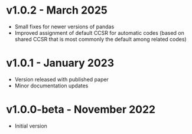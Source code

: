 # v1.0.2 - March 2025

* Small fixes for newer versions of pandas
* Improved assignment of default CCSR for automatic codes (based on shared CCSR that is most commonly the default among related codes)


# v1.0.1 - January 2023

* Version released with published paper
* Minor documentation updates

# v1.0.0-beta - November 2022

* Initial version
